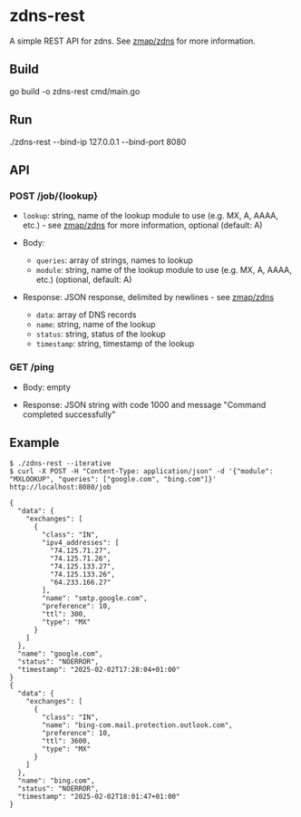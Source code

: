 # zdns-rest

A simple REST API for zdns. See [zmap/zdns](https://github.com/zmap/zdns) for more information.


## Build

go build -o zdns-rest cmd/main.go

## Run

./zdns-rest --bind-ip 127.0.0.1 --bind-port 8080

## API

### POST /job/{lookup}

- `lookup`: string, name of the lookup module to use (e.g. MX, A, AAAA, etc.) - see [zmap/zdns](https://github.com/zmap/zdns?tab=readme-ov-file#raw-dns-modules) for more information, optional (default: A)

- Body:
  - `queries`: array of strings, names to lookup
  - `module`: string, name of the lookup module to use (e.g. MX, A, AAAA, etc.) (optional, default: A)

- Response: JSON response, delimited by newlines - see [zmap/zdns](https://github.com/zmap/zdns?tab=readme-ov-file#raw-dns-modules)
  - `data`: array of DNS records
  - `name`: string, name of the lookup
  - `status`: string, status of the lookup
  - `timestamp`: string, timestamp of the lookup

### GET /ping

- Body: empty

- Response: JSON string with code 1000 and message "Command completed successfully"


## Example

```
$ ./zdns-rest --iterative
$ curl -X POST -H "Content-Type: application/json" -d '{"module": "MXLOOKUP", "queries": ["google.com", "bing.com"]}' http://localhost:8080/job
```

```
{
  "data": {
    "exchanges": [
      {
        "class": "IN",
        "ipv4_addresses": [
          "74.125.71.27",
          "74.125.71.26",
          "74.125.133.27",
          "74.125.133.26",
          "64.233.166.27"
        ],
        "name": "smtp.google.com",
        "preference": 10,
        "ttl": 300,
        "type": "MX"
      }
    ]
  },
  "name": "google.com",
  "status": "NOERROR",
  "timestamp": "2025-02-02T17:28:04+01:00"
}
{
  "data": {
    "exchanges": [
      {
        "class": "IN",
        "name": "bing-com.mail.protection.outlook.com",
        "preference": 10,
        "ttl": 3600,
        "type": "MX"
      }
    ]
  },
  "name": "bing.com",
  "status": "NOERROR",
  "timestamp": "2025-02-02T18:01:47+01:00"
}
```